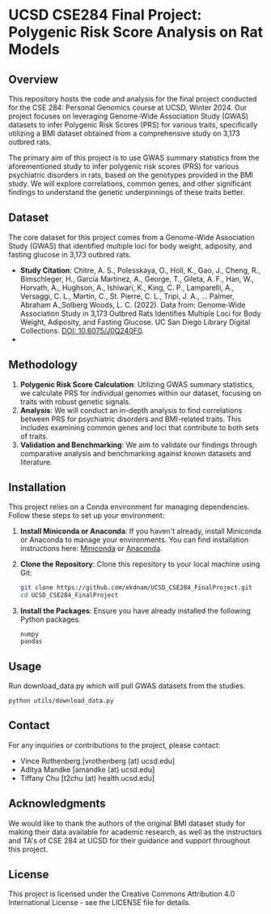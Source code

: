 # UCSD CSE284 Final Project: Polygenic Risk Score Analysis on Rat Models

## Overview

This repository hosts the code and analysis for the final project conducted for the CSE 284: Personal Genomics course at UCSD, Winter 2024. Our project focuses on leveraging Genome-Wide Association Study (GWAS) datasets to infer Polygenic Risk Scores (PRS) for various traits, specifically utilizing a BMI dataset obtained from a comprehensive study on 3,173 outbred rats.

The primary aim of this project is to use GWAS summary statistics from the aforementioned study to infer polygenic risk scores (PRS) for various psychiatric disorders in rats, based on the genotypes provided in the BMI study. We will explore correlations, common genes, and other significant findings to understand the genetic underpinnings of these traits better.

## Dataset

The core dataset for this project comes from a Genome-Wide Association Study (GWAS) that identified multiple loci for body weight, adiposity, and fasting glucose in 3,173 outbred rats.

- **Study Citation**: Chitre, A. S., Polesskaya, O., Holl, K., Gao, J., Cheng, R., Bimschleger, H., Garcia Martinez, A., George, T., Gileta, A. F., Han, W., Horvath, A., Hughson, A., Ishiwari, K., King, C. P., Lamparelli, A., Versaggi, C. L., Martin, C., St. Pierre, C. L., Tripi, J. A., … Palmer, Abraham A.,Solberg Woods, L. C. (2022). Data from: Genome‐Wide Association Study in 3,173 Outbred Rats Identifies Multiple Loci for Body Weight, Adiposity, and Fasting Glucose. UC San Diego Library Digital Collections. [DOI: 10.6075/J0Q240F0](https://doi.org/10.6075/J0Q240F0).
- 
## Methodology

1. **Polygenic Risk Score Calculation**: Utilizing GWAS summary statistics, we calculate PRS for individual genomes within our dataset, focusing on traits with robust genetic signals.
2. **Analysis**: We will conduct an in-depth analysis to find correlations between PRS for psychiatric disorders and BMI-related traits. This includes examining common genes and loci that contribute to both sets of traits.
3. **Validation and Benchmarking**: We aim to validate our findings through comparative analysis and benchmarking against known datasets and literature.

## Installation

This project relies on a Conda environment for managing dependencies. Follow these steps to set up your environment:

1. **Install Miniconda or Anaconda**: If you haven't already, install Miniconda or Anaconda to manage your environments. You can find installation instructions here: [Miniconda](https://docs.conda.io/en/latest/miniconda.html) or [Anaconda](https://www.anaconda.com/products/individual).

2. **Clone the Repository**: Clone this repository to your local machine using Git:
   ```bash
   git clone https://github.com/ekdnam/UCSD_CSE284_FinalProject.git
   cd UCSD_CSE284_FinalProject
   ```

3. **Install the Packages**: Ensure you have already installed the following Python packages.
   ```matplotlib
   numpy
   pandas
   ```


## Usage

Run download_data.py which will pull GWAS datasets from the studies.

`python utils/download_data.py`


## Contact

For any inquiries or contributions to the project, please contact:

- Vince Rothenberg [vrothenberg (at) ucsd.edu]
- Aditya Mandke [amandke (at) ucsd.edu]
- Tiffany Chu [t2chu (at) health.ucsd.edu]

## Acknowledgments

We would like to thank the authors of the original BMI dataset study for making their data available for academic research, as well as the instructors and TA's of CSE 284 at UCSD for their guidance and support throughout this project.

## License

This project is licensed under the Creative Commons Attribution 4.0 International License - see the LICENSE file for details.